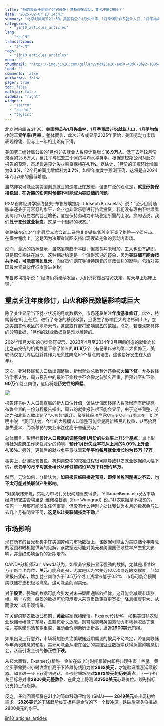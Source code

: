 ```yaml
---
title: "特朗普新任期首个非农来袭！准备迎接混乱，黄金冲击2900？"
date: "2025-02-07 13:14:41"
summary: "北京时间周五21:30，美国将公布1月失业率、1月季调后非农就业人口、1月平均每小时工资年率/月率 ..."
categories:
  - "jin10_articles_articles"
lang:
  - "zh-CN"
translations:
  - "zh-CN"
tags:
  - "jin10_articles_articles"
menu: ""
thumbnail: "https://img.jin10.com/gallary/0d925a10-ae50-48d6-8b92-1085cf65efff.png/lite"
lead: ""
comments: false
authorbox: false
pager: true
toc: false
mathjax: false
sidebar: "right"
widgets:
  - "search"
  - "recent"
  - "taglist"
---
```


北京时间周五21:30，**美国将公布1月失业率、1月季调后非农就业人口、1月平均每小时工资年率/月率** 。整体而言，此次非农或显示2025年伊始，美国劳动力市场表现稳健，但与上一年相比略有下滑。

美国劳工统计局公布的1月份非农就业人数预计将增长**16.9万人**，低于去年12月份录得的25.6万人，但几乎与过去三个月的平均水平持平。根据道琼斯公司对此次报告的预测，市场普遍预计失业率将保持在**4.1%**。据估计，1月份的工资环比增幅为**0.3%**，12个月的同比增幅料为**3.7%**。如果年度数字预测正确，这将是自2024年7月以来的最低增速。

虽然非农可能证实美国创造就业的速度正在放缓，但更广泛的观点是，**就业形势保持稳固**，**在近期的任何时候都不可能成为美联储的问题**。

RSM首席经济学家约瑟夫-布鲁苏埃拉斯（Joseph Brusuelas）说：“至少目前通胀率还处于可容忍的水平，企业也非常乐意进行持续投资，我们没有理由不继续看到每月15万左右的就业增长，这是保持劳动力市场稳定所需的上限。换句话说，我们**处于充分就业状态**。这是一个很好的状态。”

美联储在2024年的最后三次会议上已将其关键借贷利率下调了整整一个百分点。在很大程度上，这是因为决策者试图支持出现疲软迹象的劳动力市场。

然而，最近的指标显示，虽然招聘趋于平缓，但裁员并未增加，工人也没有辞职，只是职位空缺在减少。这种相对稳定是一个值得欢迎的迹象，因为**美联储可能会按兵不动，可能要等到夏天**，而官员们则在等待特朗普的财政议程的影响，包括对美国最大贸易伙伴征收激进关税。


布鲁苏埃拉斯说：“经济仍将继续发展，人们仍将做出投资决定，每天早上起床上班。”

重点关注年度修订，山火和移民数据影响或巨大
---------------------

除了关注显示当下就业状况的月度数据外，市场还将关注**年度基准修订**。此外，特朗普在1月上任后，进行了夸张的移民政策，且发生了影响巨大的洛杉矶山火，加之美国其他地区的寒冷天气，这些或许都将影响周五的数据。总之，若要深究具体的分项数据，1月份的就业数据将是难以解读的。

2024年8月发布的初步修订显示，2023年4月至2024年3月期间创造的就业岗位比之前报告的机构数量下修了惊人的**81.8**万个（有记录以来的第二大负修正，美联储仅在几周后就将其作为恐慌性降息50个基点的理由，这也恰好发生在大选年）。

这次，针对移民和人口做出调整后，新增就业总数预计还会被**大幅下修**。大多数经济学家认为，周五报告中的最终下修数字不会像之前那么严重，但预计至少下修**60万**个就业岗位，这仍将是**历史性的降幅**。

![](https://img.jin10.com/news/25/02/jarmN8rfwOcX1KpKB4Iys.png)




报告还将纳入人口普查局的新人口估计值，该估计值因移民人数激增而有所提高。布鲁金斯的一份分析报告指出，周五的就业报告很可能会显示，由于这些调整，劳动力和就业人数出现了“人为的”跳升。彭博社经济学家Chris Collins周三在一份说明中说：“我们认为，今年的大规模人口调整可能会提高新移民的权重，从而抬高总失业率，而新移民的失业率往往高于普通民众。”

总体而言，彭博社**预计人口数据的调整将使1月份的失业率上升5个基点**。加上彭博社对政府工作岗位减少的预测，**预计1月份失业率将从上月的4.09%上升至4.16%**。另外，更新后的就业水平意味着**去年平均每月就业增长约为15万-17万**。

事实上，彭博社警告说，机构调查中的校准过程很可能导致非农就业数据的大幅下调，使**去年的月平均就业增长从修订前的约18万下降到约15万**。 

然而，无论如何，分析认为，**如果报告结果接近预期，即使关税问题挥之不去，也不太可能对美联储产生影响。**

″对美联储来说，劳动力市场比关税问题重要得多，“AllianceBernstein发达市场经济研究主管埃里克-维诺格拉德（Eric Winograd）说。”非农数据是不稳定的。任何一个月都可能发生任何事情。但没有什么特别之处让我认为本月的数据会与过去几个月有明显不同，**这足以让美联储按兵不动**。”

市场影响
----

现在所有的目光都集中在美国劳动力市场数据上，该数据可能会为美联储今年降息的范围和时机提供新的见解。该数据还可能对美元和美国国债收益率产生重大影响，并最终影响金价的近期走向。 

OANDA分析师Zain Vawda认为，如果非农报告显示强劲的数据，尤其是超过19万个新工作岗位，**美元**可能会走强，尤其是因为它接近107.50附近的支撑位。但如果报告疲软，增加就业岗位少于13.5万个或工资增长低于0.2%，市场可能会预期美联储将更积极地降息，这可能会削弱美元。

对于**股票**，强劲的数据可能会引发对未来顽固通胀的担忧，这可能会减缓市场涨幅。另一方面，疲软的数据可能预示着未来货币政策将更宽松，降息幅度更大，从而激发市场乐观情绪。

在关键的非农数据公布前，**黄金**买家保持谨慎。Fxstreet分析称，如果美国非农就业数据增幅低于预期，且薪资增长放缓，则可能表明美国劳动力市场状况趋于宽松，美联储鸽派预期重燃，推动金价刷新历史新高，逼近**2900美元**门槛。

如果出现上行意外，市场将加倍关注美联储近期鹰派的按兵不动决定，降低美联储今年两次降息的预期。美元可能会从潜在强劲的美国就业数据中获得急需的喘息机会，从而引发金价的**修正性下跌**。 

从技术面看，Fxstreet分析称，金价在四小时时间框架内即将出现牛市十字星。黄金买家需要四小时收盘价高于下降趋势线阻力位**2862美元**，才能验证看涨延续形态。如果进一步上行得到确认，金价将重新测试**2882美元的历史高点**。下一个相关目标将对准**2900美元整数位**，在此之上将测试**2950美元**心理价位。领先指标仍支持上行趋势。

反之，任何回调都将在21小时简单移动平均线 (SMA)—— **2849美元**处出现初始需求。**2826美元**的下降趋势线支撑将是金价的下一个缓冲区，跌破后空头将挑战2800美元的水平。

[jin10_articles_articles](https://xnews.jin10.com/details/162087)
